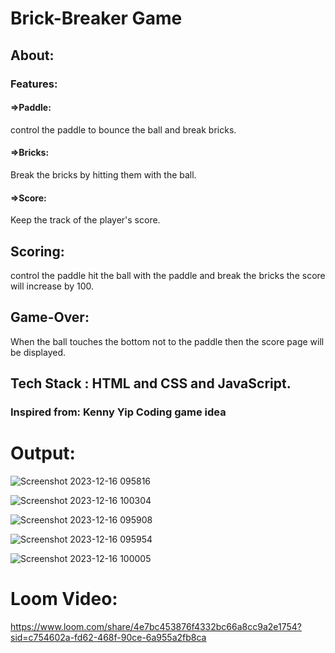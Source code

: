 # Brick-Breaker Game

## About:

### Features:

#### =>Paddle:
 control the paddle to bounce the ball and break bricks.
 #### =>Bricks:
 Break the bricks by hitting them with the ball.
 #### =>Score:
 Keep the track of the player's score.

 ## Scoring:
 control the paddle hit the ball with the paddle and break the bricks the score will increase by 100.

 ## Game-Over:
 When the ball touches the bottom not to the 
 paddle then the score page will be displayed.

 ## Tech Stack : HTML and CSS and JavaScript.
 
 ### Inspired from: Kenny Yip Coding game idea

 # Output:

![Screenshot 2023-12-16 095816](https://github.com/srikeerthireddy/BRICK-BREAKER-GAME/assets/147797134/af95b460-7767-45d1-8fe5-97415eee7dff)


![Screenshot 2023-12-16 100304](https://github.com/srikeerthireddy/BRICK-BREAKER-GAME/assets/147797134/664f25b8-8b09-413f-a008-a0ee3c6e46af)


![Screenshot 2023-12-16 095908](https://github.com/srikeerthireddy/BRICK-BREAKER-GAME/assets/147797134/83ce07c5-a4fe-4cd5-a5ce-90e26630e2cd)


![Screenshot 2023-12-16 095954](https://github.com/srikeerthireddy/BRICK-BREAKER-GAME/assets/147797134/6f1599f8-7c8e-4fc6-af5b-3443ea3d3df7)


![Screenshot 2023-12-16 100005](https://github.com/srikeerthireddy/BRICK-BREAKER-GAME/assets/147797134/dc057ca3-3d78-43bf-8a0a-e113a226709c)

# Loom Video:

https://www.loom.com/share/4e7bc453876f4332bc66a8cc9a2e1754?sid=c754602a-fd62-468f-90ce-6a955a2fb8ca
